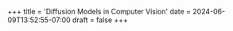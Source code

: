 +++
title = 'Diffusion Models in Computer Vision'
date = 2024-06-09T13:52:55-07:00
draft = false
+++

